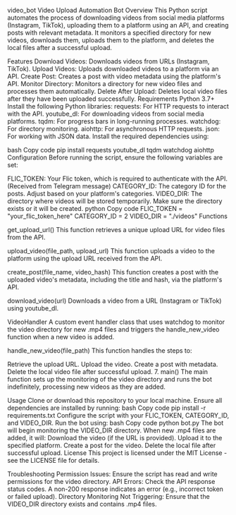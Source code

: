 video_bot
Video Upload Automation Bot Overview This Python script automates the process of downloading videos from social media platforms (Instagram, TikTok), uploading them to a platform using an API, and creating posts with relevant metadata. It monitors a specified directory for new videos, downloads them, uploads them to the platform, and deletes the local files after a successful upload.

Features Download Videos: Downloads videos from URLs (Instagram, TikTok). Upload Videos: Uploads downloaded videos to a platform via an API. Create Post: Creates a post with video metadata using the platform's API. Monitor Directory: Monitors a directory for new video files and processes them automatically. Delete After Upload: Deletes local video files after they have been uploaded successfully. Requirements Python 3.7+ Install the following Python libraries: requests: For HTTP requests to interact with the API. youtube_dl: For downloading videos from social media platforms. tqdm: For progress bars in long-running processes. watchdog: For directory monitoring. aiohttp: For asynchronous HTTP requests. json: For working with JSON data. Install the required dependencies using:

bash Copy code pip install requests youtube_dl tqdm watchdog aiohttp Configuration Before running the script, ensure the following variables are set:

FLIC_TOKEN: Your Flic token, which is required to authenticate with the API. (Received from Telegram message) CATEGORY_ID: The category ID for the posts. Adjust based on your platform's categories. VIDEO_DIR: The directory where videos will be stored temporarily. Make sure the directory exists or it will be created. python Copy code FLIC_TOKEN = "your_flic_token_here" CATEGORY_ID = 2 VIDEO_DIR = "./videos" Functions

get_upload_url() This function retrieves a unique upload URL for video files from the API.

upload_video(file_path, upload_url) This function uploads a video to the platform using the upload URL received from the API.

create_post(file_name, video_hash) This function creates a post with the uploaded video's metadata, including the title and hash, via the platform's API.

download_video(url) Downloads a video from a URL (Instagram or TikTok) using youtube_dl.

VideoHandler A custom event handler class that uses watchdog to monitor the video directory for new .mp4 files and triggers the handle_new_video function when a new video is added.

handle_new_video(file_path) This function handles the steps to:

Retrieve the upload URL. Upload the video. Create a post with metadata. Delete the local video file after successful upload. 7. main() The main function sets up the monitoring of the video directory and runs the bot indefinitely, processing new videos as they are added.

Usage Clone or download this repository to your local machine. Ensure all dependencies are installed by running: bash Copy code pip install -r requirements.txt Configure the script with your FLIC_TOKEN, CATEGORY_ID, and VIDEO_DIR. Run the bot using: bash Copy code python bot.py The bot will begin monitoring the VIDEO_DIR directory. When new .mp4 files are added, it will: Download the video (if the URL is provided). Upload it to the specified platform. Create a post for the video. Delete the local file after successful upload. License This project is licensed under the MIT License - see the LICENSE file for details.

Troubleshooting Permission Issues: Ensure the script has read and write permissions for the video directory. API Errors: Check the API response status codes. A non-200 response indicates an error (e.g., incorrect token or failed upload). Directory Monitoring Not Triggering: Ensure that the VIDEO_DIR directory exists and contains .mp4 files.

